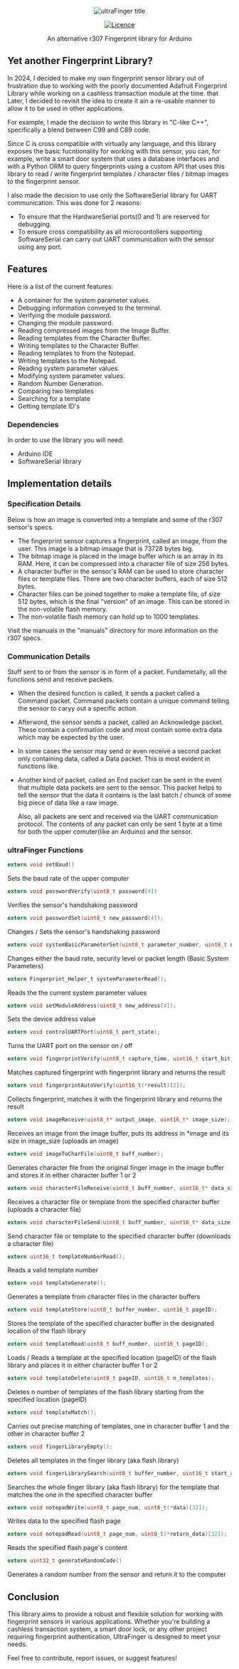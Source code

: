 <p align="center">
    <img src="images/fingerprint.png" alt="ultraFinger title" />
</p>
<p align="center">
    <a href="https://opensource.org/license/bsd-3-clause">
        <img src="https://img.shields.io/badge/License-3--Clause_BSD-blue.svg" alt="Licence" />
    </a>  
    <p align="center">An alternative r307 Fingerprint library for Arduino</p>
</p>

## Yet another Fingerprint Library?

In 2024, I decided to make my own fingerprint sensor library out of frustration due to working with the poorly documented Adafruit Fingerprint Library while working on a cashless transaction module at the 
time. 
that
Later, I decided to revisit the idea to create it ain a re-usable manner to allow it to be used in other applications.

For example, I made the decision to write this library in "C-like C++", specifically a blend between C99 and C89 code. 

Since C is cross compatible with virtually any language, and this library exposes the basic fucntionality for working with this sensor, you can,
for example, write a smart door system that uses a database interfaces and with a Python ORM to query fingerprints using a custom API that uses this library to read / write fingerprint templates / character files / bitmap images to the fingerprint sensor.

I also made the decision to use only the SoftwareSerial library for UART communication. This was done for 2 reasons:

* To ensure that the HardwareSerial ports(0 and 1) are reserved for debugging.
* To ensure cross compatibility as all microcontollers supporting SoftwareSerial can carry out UART communication with the sensor using any port.

## Features

Here is a list of the current features:

* A container for the system parameter values.
* Debugging information conveyed to the terminal.
* Verifying the module password.
* Changing the module password.
* Reading compressed images from the Image Buffer.
* Reading templates from the Character Buffer.
* Writing templates to the Character Buffer.
* Reading templates to from the Notepad.
* Writing templates to the Notepad.
* Reading system parameter values.
* Modifying system parameter values.
* Random Number Generation.
* Comparing two templates
* Searching for a template
* Getting template ID's


### Dependencies

In order to use the library you will need:

* Arduino IDE
* SoftwareSerial library 


## Implementation details


### Specification Details

Below is how an image is converted into a template and some of the r307 sensor's specs. 

* The fingerprint sensor captures a fingerprint, called an image, from the user. This image is a bitmap imaage that is 73728 bytes big.
* The bitmap image is placed in the image buffer which is an array in its RAM. Here, it can be compressed into a character file of size 256 bytes.
* A character buffer in the sensor's RAM can be used to store character files or template files. There are two character buffers, each of size 512 bytes.
* Character files can be joined together to make a template file, of size 512 bytes, which is the final "version" of an image. This can be stored in the non-volatile flash memory.
* The non-volatile flash memory can hold up to 1000 templates.

Visit the manuals in the "manuals" directory for more information on the r307 specs.

### Communication Details

Stuff sent to or from the sensor is in form of a packet. Fundametally, all the functions send and receive packets.

* When the desired function is called, it sends a packet called a Command packet. Command packets contain a unique command telling the sensor to caryy out a specific action.
* Afterword, the sensor sends a packet, called an Acknowledge packet. These contain a confirmation code and most contain some extra data which may be expected by the user.
* In some cases the sensor may send or even receive a second packet only containing data, called a Data packet. This is most evident in functions like.
* Another kind of packet, called an End packet can be sent in the event that multiple data packets are sent to the sensor. This packet helps to tell the sensor that the data it contains is the last batch / chunck of some big piece of data like a raw image.

  Also, all packets are sent and received via the UART communication protocol. The contents of any packet can only be sent 1 byte at a time for both the upper comuter(like an Arduino) and the sensor.


### ultraFinger Functions

```C
extern void setBaud()
```    
Sets the baud rate of the upper computer

```C
extern void passwordVerify(uint8_t password[4])
```
Verifies the sensor's handshaking password
    
```C
extern void passwordSet(uint8_t new_password[4]);
```
Changes / Sets the sensor's handshaking password 

```C
extern void systemBasicParameterSet(uint8_t parameter_number, uint8_t new_parameter);
```
Changes either the baud rate, security level or packet length (Basic System Parameters) 

```C
extern Fingerprint_Helper_t systemParameterRead();
```
Reads the the current system parameter values     
        
```C
extern void setModuleAddress(uint8_t new_address[4]);
```
Sets the device address value 

```C
extern void controlUARTPort(uint8_t port_state);
```
Turns the UART port on the sensor on / off 

```C
extern void fingerprintVerify(uint8_t capture_time, uint16_t start_bit_number, uint16_t search_quantity, uint16_t(*result)[2]);
```
Matches captured fingerprint with fingerprint library and returns the result 

```C
extern void fingerprintAutoVerify(uint16_t(*result)[2]);
```
Collects fingerprint, matches it with the fingerprint library and returns the result     

```C
extern void imageReceive(uint8_t* output_image, uint16_t* image_size);
```
Receives an image from the image buffer, puts its address in *image and its size in image_size (uploads an image) 

```C
extern void imageToCharFile(uint8_t buff_number); 
```
Generates character file from the original finger image in the image buffer and stores it in either character buffer 1 or 2 
        
```C
extern void characterFileReceive(uint8_t buff_number, uint16_t* data_size, uint8_t* result);
```    
Receives a character file or template from the specified character buffer (uploads a character file) 

```C
extern void characterFileSend(uint8_t buff_number, uint16_t* data_size, uint8_t* result);
```    
Send character file or template to the specified character buffer (downloads a character file) 

```C
extern uint16_t templateNumberRead();   
```
 Reads a valid template number 

```C
extern void templateGenerate();
```    
Generates a template from character files in the character buffers 

```C
extern void templateStore(uint8_t buffer_number, uint16_t pageID);
```    
Stores the template of the specified character buffer in the designated location of the flash library 

```C
extern void templateRead(uint8_t buff_number, uint16_t pageID);
```    
Loads / Reads a template at the specified location (pageID) of the flash library and places it in either character buffer 1 or 2 

```C
extern void templateDelete(uint8_t pageID, uint16_t n_templates);
```   
Deletes n number of templates of the flash library starting from the specified location (pageID)  

```C
extern void templateMatch();
``` 
Carries out precise matching of templates, one in character buffer 1 and the other in character buffer 2    

```C
extern void fingerLibraryEmpty();
```    
Deletes all templates in the finger library (aka flash library) 

```C
extern void fingerLibrarySearch(uint8_t buffer_number, uint16_t start_address, uint16_t page_num);
```    
Searches the whole finger library (aka flash library) for the template that matches the one in the specified character buffer 

```C
extern void notepadWrite(uint8_t page_num, uint8_t(*data)[32]);
```   
Writes data to the specified flash page  

```C
extern void notepadRead(uint8_t page_num, uint8_t(*return_data)[32]);
```   
Reads the specified flash page's content  
        
```C
extern uint32_t generateRandomCode()
```
Generates a random number from the sensor and return it to the computer 


## Conclusion


This library aims to provide a robust and flexible solution for working with fingerprint sensors in various applications. Whether you're building a cashless transaction system, a smart door lock, or any other project requiring fingerprint authentication, UltraFinger is designed to meet your needs.


Feel free to contribute, report issues, or suggest features!

